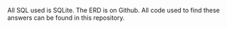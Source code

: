 All SQL used is SQLite. The ERD is on Github. All code used to find these answers can be found in this repository.
